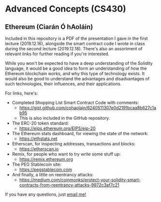 # Advanced Concepts (CS430)

## Ethereum (Ciarán Ó hAoláin)

Included in this repository is a PDF of the presentation I gave in the first lecture (2019.12.16), alongside the smart contract code I wrote in class during the second lecture (2019.12.18). There's also an assortment of relevant links for further reading if you're interested.

While you won't be expected to have a deep understanding of the Solidity language, it would be a good idea to form an understanding of how the Ethereum blockchain works, and why this type of technology exists. It would also be good to understand the advantages and disadvantages of such technologies, their influences, and their applications.

For links, here's:

-   Completed Shopping List Smart Contract Code with comments:
    -   https://gist.github.com/cohaolain/6240511307e0d2191bcaa8b627c1ab95
    -   This is also included in the GitHub repository.
-   The ERC-20 token standard:
    -   https://eips.ethereum.org/EIPS/eip-20
-   The Ethereum stats dashboard, for viewing the state of the network:
    -   https://ethstats.net
-   Etherscan, for inspecting addresses, transactions and blocks:
    -   https://etherscan.io
-   Remix, for people who want to try write some stuff up:
    -   https://remix.ethereum.org
-   The PEG Stablecoin site:
    -   https://pegstablecoin.com
-   And finally, a little on reentrancy attacks:
    -   https://medium.com/coinmonks/protect-your-solidity-smart-contracts-from-reentrancy-attacks-9972c3af7c21

If you have any questions, just [email me!](mailto:ciaran.ohaolain@mu.ie)
